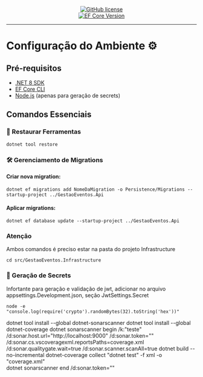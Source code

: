 <div align="center">

[![GitHub license](https://img.shields.io/github/license/seu-usuario/gestao-eventos)](https://github.com/seu-usuario/gestao-eventos/blob/main/LICENSE)  
[![EF Core Version](https://img.shields.io/nuget/v/Microsoft.EntityFrameworkCore)](https://www.nuget.org/packages/Microsoft.EntityFrameworkCore)

---

</div>

# Configuração do Ambiente ⚙️

## Pré-requisitos
- [.NET 8 SDK](https://dotnet.microsoft.com/download)
- [EF Core CLI](https://learn.microsoft.com/ef/core/cli/dotnet)
- [Node.js](https://nodejs.org/) (apenas para geração de secrets)

## Comandos Essenciais

### 🔧 Restaurar Ferramentas
```shell
dotnet tool restore
```

### 🛠️ Gerenciamento de Migrations
#### Criar nova migration:
```shell
dotnet ef migrations add NomeDaMigration -o Persistence/Migrations --startup-project ../GestaoEventos.Api
```

#### Aplicar migrations:
```shell
dotnet ef database update --startup-project ../GestaoEventos.Api
```

### **Atenção**
Ambos comandos é preciso estar na pasta do projeto Infrastructure
```shell
cd src/GestaoEventos.Infrastructure
```

### 🔐 Geração de Secrets
Infortante para geração e validação de jwt, adicionar no arquivo appsettings.Development.json, seção JwtSettings.Secret
```shell
node -e "console.log(require('crypto').randomBytes(32).toString('hex'))"
```

dotnet tool install --global dotnet-sonarscanner
dotnet tool install --global dotnet-coverage
dotnet sonarscanner begin /k:"teste" /d:sonar.host.url="http://localhost:9000"  /d:sonar.token="<token>" /d:sonar.cs.vscoveragexml.reportsPaths=coverage.xml /d:sonar.qualitygate.wait=true /d:sonar.scanner.scanAll=true
dotnet build --no-incremental
dotnet-coverage collect "dotnet test" -f xml -o "coverage.xml"  
dotnet sonarscanner end /d:sonar.token="<token>"